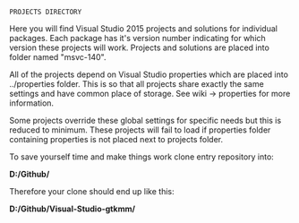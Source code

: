 ```
PROJECTS DIRECTORY
```
Here you will find Visual Studio 2015 projects and solutions for individual packages.
Each package has it's version number indicating for which version these projects will work.
Projects and solutions are placed into folder named "msvc-140".

All of the projects depend on Visual Studio properties which are placed into ../properties folder.
This is so that all projects share exactly the same settings and have common place of storage.
See wiki -> properties for more information.

Some projects override these global settings for specific needs but this is reduced to minimum.
These projects will fail to load if properties folder containing properties
is not placed next to projects folder.

To save yourself time and make things work clone entry repository into:

**D:/Github/**

Therefore your clone should end up like this:

**D:/Github/Visual-Studio-gtkmm/**
